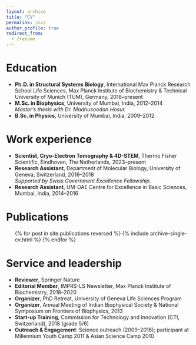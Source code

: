 ```yaml
---
layout: archive
title: "CV"
permalink: /cv/
author_profile: true
redirect_from:
  - /resume
---
```


<!--
{% include base_path %}
-->

Education
======
* **Ph.D. in Structural Systems Biology**, International Max Planck Research School Life Sciences, Max Planck Institute of Biochemistry & Technical University of Munich (TUM), Germany, 2018–present
* **M.Sc. in Biophysics**, University of Mumbai, India, 2012–2014  
  _Master’s thesis with Dr. Madhusoodan Hosur._
* **B.Sc. in Physics**, University of Mumbai, India, 2009–2012

Work experience
======
* **Scientist, Cryo-Electron Tomography & 4D-STEM**, Thermo Fisher Scientific, Eindhoven, The Netherlands, 2023–present
* **Research Assistant**, Department of Molecular Biology, University of Geneva, Switzerland, 2016–2018  
  _Supported by Swiss Government Excellence Fellowship._
* **Research Assistant**, UM-DAE Centre for Excellence in Basic Sciences, Mumbai, India, 2014–2016

Publications
======
  <ul>{% for post in site.publications reversed %}
    {% include archive-single-cv.html %}
  {% endfor %}</ul>
  
<!--
Talks
======
  <ul>{% for post in site.talks reversed %}
    {% include archive-single-talk-cv.html  %}
  {% endfor %}</ul>
  
Teaching
======
  <ul>{% for post in site.teaching reversed %}
    {% include archive-single-cv.html %}
  {% endfor %}</ul>
-->
  
Service and leadership
======
* **Reviewer**, Springer Nature
* **Editorial Member**, IMPRS-LS Newsletter, Max Planck Institute of Biochemistry, 2018–2020
* **Organizer**, PhD Retreat, University of Geneva Life Sciences Program
* **Organizer**, Annual Meeting of Indian Biophysical Society & National Symposium on Frontiers of Biophysics, 2013
* **Start-up Training**, Commission for Technology and Innovation (CTI, Switzerland), 2018 (grade 5/6)
* **Outreach & Engagement**: Science outreach (2009–2016); participant at Millennium Youth Camp 2011 & Asian Science Camp 2010

<!--
Skills
======
* **Electron Microscopy Methods Development**  
  * High-resolution TEM, tomography, and STEM via SerialEM & custom Python tools (SEPTA)  
  * Cryo-ET preprocessing and subtomogram averaging pipelines (TOMOMAN, STOPGAP)  
  * Cryo-FIB-SEM sample preparation; multishot tomography  
  * 4D‑STEM integration and single-particle analysis (Relion, CryoSPARC, cisTEM)
* **Computational Methods**  
  * MATLAB, Python, C++; HPC environments  
  * Subtomogram averaging (Dynamo, Warp/M, Relion 3/4/5)  
  * X-ray crystallography data processing; MD simulations (GROMACS, NAMD)  
  * SAXS data analysis
* **Biochemistry & Molecular Biology**  
  * Protein expression and purification (baculovirus, bacterial)  
  * Negative-stain EM; nucleosome reconstitution  
  * Electrophoretic mobility shift assays (radioactive & fluorescent)  
  * General molecular biology techniques
-->
